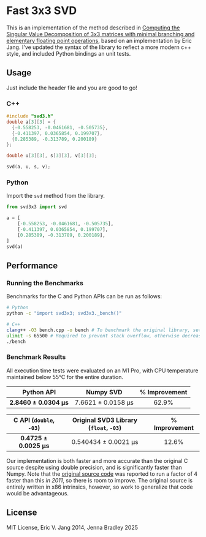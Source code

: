 # Fast 3x3 SVD

This is an implementation of the method described in
[Computing the Singular Value Decomposition of 3x3 matrices with minimal branching and elementary floating point operations](http://pages.cs.wisc.edu/~sifakis/papers/SVD_TR1690.pdf),
based on an implementation by Eric Jang. I've updated the syntax of the library to
reflect a more modern c++ style, and included Python bindings an unit tests.

## Usage

Just include the header file and you are good to go!

### C++

```cpp
#include "svd3.h"
double a[3][3] = {
  {-0.558253, -0.0461681, -0.505735},
  {-0.411397, 0.0365854, 0.199707},
  {0.285389, -0.313789, 0.200189}
};

double u[3][3], s[3][3], v[3][3];

svd(a, u, s, v);
```

### Python

Import the `svd` method from the library.

```py
from svd3x3 import svd

a = [
    [-0.558253, -0.0461681, -0.505735],
    [-0.411397, 0.0365854, 0.199707],
    [0.285389, -0.313789, 0.200189],
]
svd(a)
```

## Performance

### Running the Benchmarks

Benchmarks for the C and Python APIs can be run as follows:

```sh
# Python
python -c "import svd3x3; svd3x3._bench()"

# C++
clang++ -O3 bench.cpp -o bench # To benchmark the original library, set -DBENCH_ORIGINAL
ulimit -s 65500 # Required to prevent stack overflow, otherwise decrease N_SAMPLES
./bench
```

### Benchmark Results

All execution time tests were evaluated on an M1 Pro, with CPU temperature maintained
below 55°C for the entire duration.

|       Python API       |     Numpy SVD      | % Improvement |
| :--------------------: | :----------------: | :-----------: |
| **2.8460 ± 0.0304 μs** | 7.6621 ± 0.0158 μs |     62.9%     |

| C API (`double`, `-03`) | Original SVD3 Library (`float`, `-03`) | % Improvement |
| :---------------------: | :------------------------------------: | :-----------: |
| **0.4725 ± 0.0025 μs**  |          0.540434 ± 0.0021 μs          |     12.6%     |

Our implementation is both faster and more accurate than the original C source despite
using double precision, and is significantly faster than Numpy. Note that the 
[original source code](https://pages.cs.wisc.edu/~sifakis/project_pages/svd.html)
was reported to run a factor of 4 faster than this *in 2011*, so there is room to
improve. The original source is entirely written in x86 intrinsics, however, so
work to generalize that code would be advantageous.

## License

MIT License, Eric V. Jang 2014, Jenna Bradley 2025
